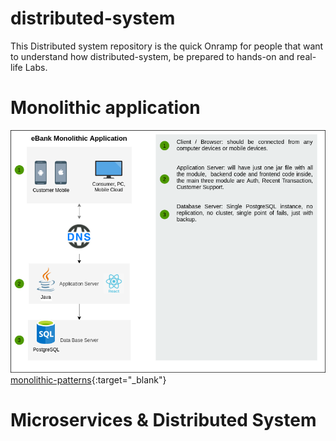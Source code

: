 # distributed-system
This Distributed system repository is the quick Onramp for people that want to understand how distributed-system, be prepared to hands-on and real-life Labs.

# Monolithic application
![Monolithic Logo](/docs/Monolithic.png)
[monolithic-patterns](https://microservices.io/patterns/monolithic.html){:target="_blank"}
# Microservices & Distributed System

